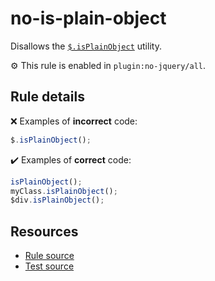 # no-is-plain-object

Disallows the [`$.isPlainObject`](https://api.jquery.com/jQuery.isPlainObject/) utility.

⚙️ This rule is enabled in `plugin:no-jquery/all`.

## Rule details

❌ Examples of **incorrect** code:
```js
$.isPlainObject();
```

✔️ Examples of **correct** code:
```js
isPlainObject();
myClass.isPlainObject();
$div.isPlainObject();
```

## Resources

* [Rule source](/src/rules/no-is-plain-object.js)
* [Test source](/src/tests/no-is-plain-object.js)
